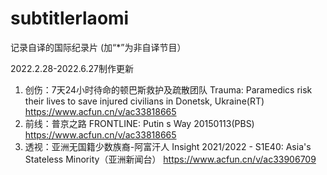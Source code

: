 # subtitlerlaomi
记录自译的国际纪录片 (加“*”为非自译节目）

2022.2.28-2022.6.27制作更新

1. 创伤：7天24小时待命的顿巴斯救护及疏散团队 Trauma: Paramedics risk their lives to save injured civilians in Donetsk, Ukraine(RT) https://www.acfun.cn/v/ac33818665
2. 前线：普京之路 FRONTLINE: Putin s Way 20150113(PBS) https://www.acfun.cn/v/ac33818665
3. 透视：亚洲无国籍少数族裔-阿富汗人 Insight 2021/2022 - S1E40: Asia's Stateless Minority（亚洲新闻台） https://www.acfun.cn/v/ac33906709
